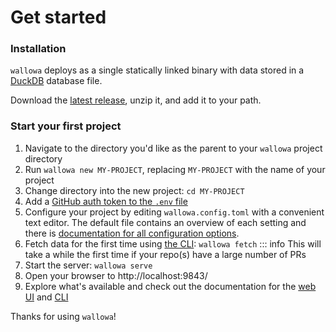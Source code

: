 # Get started

### Installation

`wallowa` deploys as a single statically linked binary with data stored in a
[DuckDB](http://duckdb.org/) database file.

Download the [latest release](https://github.com/gunrein/wallowa/releases), unzip it, and add it to your path.

### Start your first project

1. Navigate to the directory you'd like as the parent to your `wallowa` project directory
2. Run `wallowa new MY-PROJECT`, replacing `MY-PROJECT` with the name of your project
3. Change directory into the new project: `cd MY-PROJECT`
4. Add a [GitHub auth token to the `.env` file](configuration#github-auth-token)
5. Configure your project by editing `wallowa.config.toml` with a convenient text editor. The default file contains an overview of each setting and there is [documentation for all configuration options](configuration). 
6. Fetch data for the first time using [the CLI](cli): `wallowa fetch`
   ::: info This will take a while the first time if your repo(s) have a large number of PRs
7. Start the server: `wallowa serve`
8. Open your browser to http://localhost:9843/
9. Explore what's available and check out the documentation for the [web UI](web-ui) and [CLI](cli)

Thanks for using `wallowa`!
